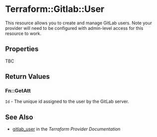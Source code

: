 # Terraform::Gitlab::User

This resource allows you to create and manage GitLab users.
Note your provider will need to be configured with admin-level access for this resource to work.

## Properties

TBC

## Return Values

### Fn::GetAtt

`Id` - The unique id assigned to the user by the GitLab server.

## See Also

* [gitlab_user](https://www.terraform.io/docs/providers/gitlab/r/user.html) in the _Terraform Provider Documentation_